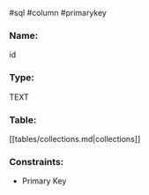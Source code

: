 #sql #column #primarykey 

### Name:
id
### Type:
TEXT
### Table:
 [[tables/collections.md|collections]]

### Constraints:
* Primary Key
